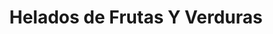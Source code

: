 ---
title: "Helados de Frutas Y Verduras"
url: /san-lucas-sacatepequez/helados-de-frutas-y-verduras/
shop: general
---